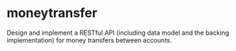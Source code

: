 # moneytransfer
Design and implement a RESTful API (including data model and the backing implementation) for money transfers between accounts.

